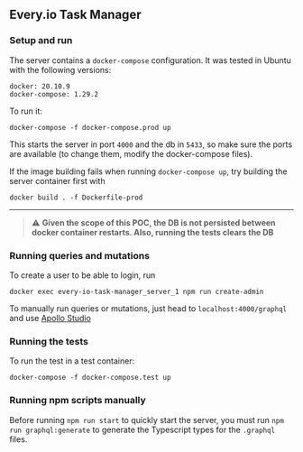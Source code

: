 ## Every.io Task Manager

### Setup and run

The server contains a `docker-compose` configuration. It was tested in Ubuntu with the following versions:
```
docker: 20.10.9
docker-compose: 1.29.2
```
To run it:
```shell
docker-compose -f docker-compose.prod up
```
This starts the server in port `4000` and the db in `5433`, so make sure the ports are available
(to change them, modify the docker-compose files).

If the image building fails when running `docker-compose up`, try building the server container first with
```shell
docker build . -f Dockerfile-prod
```
---

> :warning: **Given the scope of this POC, the DB is not persisted between docker container restarts. Also, running the tests clears the DB**

### Running queries and mutations

To create a user to be able to login, run
```shell
docker exec every-io-task-manager_server_1 npm run create-admin
```
To manually run queries or mutations, just head to `localhost:4000/graphql` and use [Apollo Studio](https://www.apollographql.com/docs/studio/)

### Running the tests

To run the test in a test container:
```shell
docker-compose -f docker-compose.test up
```

### Running npm scripts manually

Before running `npm run start` to quickly start the server, you must run `npm run graphql:generate` to generate the Typescript
types for the `.graphql` files.
